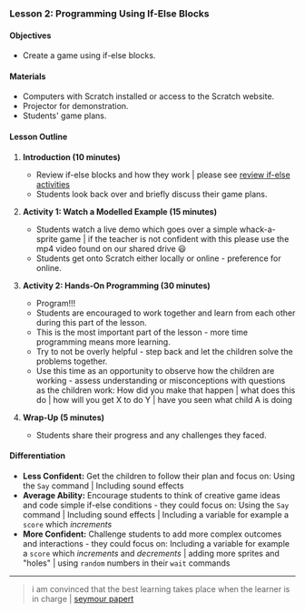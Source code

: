 ### Lesson 2: Programming Using If-Else Blocks

#### Objectives
- Create a game using if-else blocks.

#### Materials
- Computers with Scratch installed or access to the Scratch website.
- Projector for demonstration.
- Students' game plans.

#### Lesson Outline
1. **Introduction (10 minutes)**
   - Review if-else blocks and how they work | please see [review if-else activities](review-2.md)
   - Students look back over and briefly discuss their game plans.

2. **Activity 1: Watch a Modelled Example (15 minutes)**
   - Students watch a live demo which goes over a simple whack-a-sprite game | if the teacher is not confident with this please use the mp4 video found on our shared drive 😃
   - Students get onto Scratch either locally or online - preference for online.

3. **Activity 2: Hands-On Programming (30 minutes)**
   - Program!!!
   - Students are encouraged to work together and learn from each other during this part of the lesson.
   - This is the most important part of the lesson - more time programming means more learning.
   - Try to not be overly helpful - step back and let the children solve the problems together.
   - Use this time as an opportunity to observe how the children are working - assess understanding or misconceptions with questions as the children work: How did you make that happen | what does this do | how will you get X to do Y | have you seen what child A is doing

4. **Wrap-Up (5 minutes)**
   - Students share their progress and any challenges they faced.

#### Differentiation
- **Less Confident:** Get the children to follow their plan and focus on: Using the `Say` command | Including sound effects
- **Average Ability:** Encourage students to think of creative game ideas and code simple if-else conditions - they could focus on: Using the `Say` command | Including sound effects | Including a variable for example a `score` which *increments*
- **More Confident:** Challenge students to add more complex outcomes and interactions - they could focus on: Including a variable for example a `score` which *increments* and *decrements* | adding more sprites and "holes" | using `random` numbers in their `wait` commands

---

> i am convinced that the best learning takes place when the learner is in charge | [seymour papert](https://www.media.mit.edu/posts/how-seymour-influenced-our-thinking/)
